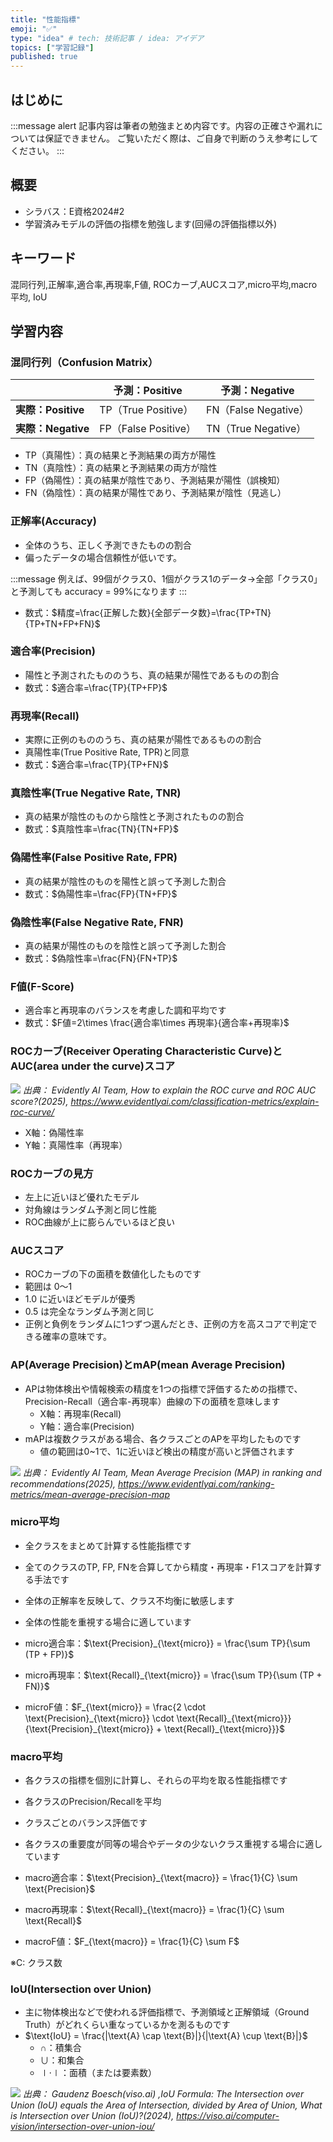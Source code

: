 ```yaml
---
title: "性能指標"
emoji: "✅"
type: "idea" # tech: 技術記事 / idea: アイデア
topics: ["学習記録"]
published: true
---
```


## はじめに
:::message alert
記事内容は筆者の勉強まとめ内容です。内容の正確さや漏れについては保証できません。
ご覧いただく際は、ご自身で判断のうえ参考にしてください。
:::


## 概要
- シラバス：E資格2024#2
- 学習済みモデルの評価の指標を勉強します(回帰の評価指標以外)


## キーワード
混同行列,正解率,適合率,再現率,F値,
ROCカーブ,AUCスコア,micro平均,macro平均,
IoU


## 学習内容
### 混同行列（Confusion Matrix）
|                 | **予測：Positive**    | **予測：Negative**    |
| --------------- | ------------------ | ------------------ |
| **実際：Positive** | TP（True Positive）  | FN（False Negative） |
| **実際：Negative** | FP（False Positive） | TN（True Negative）  |


- TP（真陽性）：真の結果と予測結果の両方が陽性
- TN（真陰性）：真の結果と予測結果の両方が陰性
- FP（偽陽性）：真の結果が陰性であり、予測結果が陽性（誤検知）
- FN（偽陰性）：真の結果が陽性であり、予測結果が陰性（見逃し）


### 正解率(Accuracy)
- 全体のうち、正しく予測できたものの割合
- 偏ったデータの場合信頼性が低いです。

:::message
例えば、99個がクラス0、1個がクラス1のデータ→全部「クラス0」と予測しても accuracy = 99%になります
:::

- 数式：$精度=\frac{正解した数}{全部データ数}=\frac{TP+TN}{TP+TN+FP+FN}$


### 適合率(Precision)
- 陽性と予測されたもののうち、真の結果が陽性であるものの割合
- 数式：$適合率=\frac{TP}{TP+FP}$

### 再現率(Recall)
- 実際に正例のもののうち、真の結果が陽性であるものの割合
- 真陽性率(True Positive Rate, TPR)と同意
- 数式：$適合率=\frac{TP}{TP+FN}$


### 真陰性率(True Negative Rate, TNR)
- 真の結果が陰性のものから陰性と予測されたものの割合
- 数式：$真陰性率=\frac{TN}{TN+FP}$

### 偽陽性率(False Positive Rate, FPR)
- 真の結果が陰性のものを陽性と誤って予測した割合
- 数式：$偽陽性率=\frac{FP}{TN+FP}$

### 偽陰性率(False Negative Rate, FNR)
- 真の結果が陽性のものを陰性と誤って予測した割合
- 数式：$偽陰性率=\frac{FN}{FN+TP}$

### F値(F-Score)
- 適合率と再現率のバランスを考慮した調和平均です
- 数式：$F値=2\times \frac{適合率\times 再現率}{適合率+再現率}$


### ROCカーブ(Receiver Operating Characteristic Curve)とAUC(area under the curve)スコア

![](/images/e-memo-00012_01.png)
*出典：
Evidently AI Team, How to explain the ROC curve and ROC AUC score?(2025), https://www.evidentlyai.com/classification-metrics/explain-roc-curve/*

- X軸：偽陽性率
- Y軸：真陽性率（再現率）

### ROCカーブの見方
- 左上に近いほど優れたモデル
- 対角線はランダム予測と同じ性能
- ROC曲線が上に膨らんでいるほど良い

### AUCスコア
- ROCカーブの下の面積を数値化したものです
- 範囲は 0〜1
- 1.0 に近いほどモデルが優秀
- 0.5 は完全なランダム予測と同じ
- 正例と負例をランダムに1つずつ選んだとき、正例の方を高スコアで判定できる確率の意味です。



### AP(Average Precision)とmAP(mean Average Precision)
- APは物体検出や情報検索の精度を1つの指標で評価するための指標で、Precision-Recall（適合率-再現率）曲線の下の面積を意味します
    - X軸：再現率(Recall)
    - Y軸：適合率(Precision)
- mAPは複数クラスがある場合、各クラスごとのAPを平均したものです
    - 値の範囲は0~1で、1に近いほど検出の精度が高いと評価されます

![](/images/e-memo-00012_02.png)
*出典：
Evidently AI Team, Mean Average Precision (MAP) in ranking and recommendations(2025), https://www.evidentlyai.com/ranking-metrics/mean-average-precision-map*

### micro平均
- 全クラスをまとめて計算する性能指標です
- 全てのクラスのTP, FP, FNを合算してから精度・再現率・F1スコアを計算する手法です
- 全体の正解率を反映して、クラス不均衡に敏感します
- 全体の性能を重視する場合に適しています

- micro適合率：$\text{Precision}_{\text{micro}} = \frac{\sum TP}{\sum (TP + FP)}$

- micro再現率：$\text{Recall}_{\text{micro}} = \frac{\sum TP}{\sum (TP + FN)}$

- microF値：$F_{\text{micro}} = \frac{2 \cdot \text{Precision}_{\text{micro}} \cdot \text{Recall}_{\text{micro}}}{\text{Precision}_{\text{micro}} + \text{Recall}_{\text{micro}}}$


### macro平均
- 各クラスの指標を個別に計算し、それらの平均を取る性能指標です
- 各クラスのPrecision/Recallを平均
- クラスごとのバランス評価です
- 各クラスの重要度が同等の場合やデータの少ないクラス重視する場合に適しています

- macro適合率：$\text{Precision}_{\text{macro}} = \frac{1}{C} \sum \text{Precision}$

- macro再現率：$\text{Recall}_{\text{macro}} = \frac{1}{C} \sum \text{Recall}$

- macroF値：$F_{\text{macro}} = \frac{1}{C} \sum F$

※C: クラス数

### IoU(Intersection over Union)
- 主に物体検出などで使われる評価指標で、予測領域と正解領域（Ground Truth）がどれくらい重なっているかを測るものです
- $\text{IoU} = \frac{|\text{A} \cap \text{B}|}{|\text{A} \cup \text{B}|}$
    - ∩：積集合
    - ∪：和集合
    - ∣⋅∣：面積（または要素数）


![](/images/e-memo-00012_03.jpg)
*出典：
Gaudenz Boesch(viso.ai) ,IoU Formula: The Intersection over Union (IoU) equals the Area of Intersection, divided by Area of Union, What is Intersection over Union (IoU)?(2024), https://viso.ai/computer-vision/intersection-over-union-iou/*